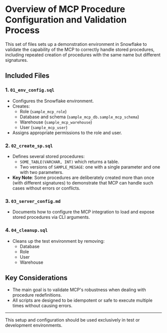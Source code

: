 # Overview of MCP Procedure Configuration and Validation Process

This set of files sets up a demonstration environment in Snowflake to validate the capability of the MCP to correctly handle stored procedures, including repeated creation of procedures with the same name but different signatures.

## Included Files

### 1. `01_env_config.sql`
- Configures the Snowflake environment.
- Creates:
  - Role (`sample_mcp_role`)
  - Database and schema (`sample_mcp_db.sample_mcp_schema`)
  - Warehouse (`sample_mcp_warehouse`)
  - User (`sample_mcp_user`)
- Assigns appropriate permissions to the role and user.

### 2. `02_create_sp.sql`
- Defines several stored procedures:
  - `SOME_TABLE(VARCHAR, INT)` which returns a table.
  - Two versions of `SAMPLE_MESAGE`: one with a single parameter and one with two parameters.
- **Key Note**: Some procedures are deliberately created more than once (with different signatures) to demonstrate that MCP can handle such cases without errors or conflicts.

### 3. `03_server_config.md`
- Documents how to configure the MCP integration to load and expose stored procedures via CLI arguments.

### 4. `04_cleanup.sql`
- Cleans up the test environment by removing:
  - Database
  - Role
  - User
  - Warehouse

## Key Considerations

- The main goal is to validate MCP's robustness when dealing with procedure redefinitions.
- All scripts are designed to be idempotent or safe to execute multiple times without causing errors.

---

This setup and configuration should be used exclusively in test or development environments.


